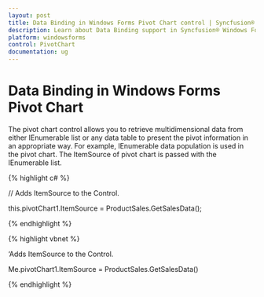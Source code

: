 ```yaml
---
layout: post
title: Data Binding in Windows Forms Pivot Chart control | Syncfusion®
description: Learn about Data Binding support in Syncfusion® Windows Forms Pivot Chart control, its elements and more details.
platform: windowsforms
control: PivotChart
documentation: ug
---
```


# Data Binding in Windows Forms Pivot Chart

The pivot chart control allows you to retrieve multidimensional data from either IEnumerable list or any data table to present the pivot information in an appropriate way. For example, IEnumerable data population is used in the pivot chart. The ItemSource of pivot chart is passed with the IEnumerable list.


{% highlight c# %}

// Adds ItemSource to the Control.

this.pivotChart1.ItemSource = ProductSales.GetSalesData();

{% endhighlight %}

{% highlight vbnet %}

‘Adds ItemSource to the Control.

Me.pivotChart1.ItemSource = ProductSales.GetSalesData()

{% endhighlight %}
